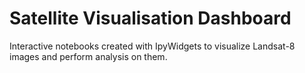 # Satellite Visualisation Dashboard

Interactive notebooks created with IpyWidgets to visualize Landsat-8 images and perform analysis on them.
